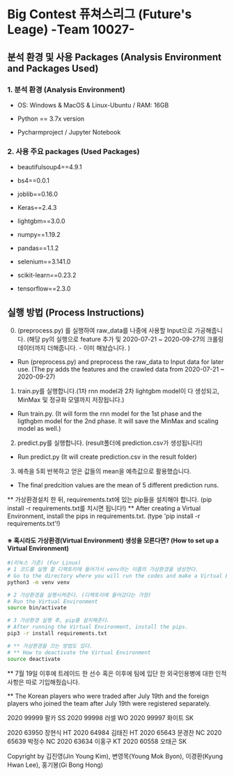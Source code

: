 # Big Contest 퓨쳐스리그 (Future's Leage) -Team 10027- 



## 분석 환경 및 사용 Packages (Analysis Environment and Packages Used)

### 1. 분석 환경 (Analysis Environment)

- OS: Windows  & MacOS & Linux-Ubuntu / RAM: 16GB

- Python == 3.7x version

- Pycharmproject / Jupyter Notebook 

  

### 2. 사용 주요 packages (Used Packages)

- beautifulsoup4==4.9.1

- bs4==0.0.1

- joblib==0.16.0

- Keras==2.4.3

- lightgbm==3.0.0

- numpy==1.19.2

- pandas==1.1.2

- selenium==3.141.0

- scikit-learn==0.23.2

- tensorflow==2.3.0

  



## 실행 방법 (Process Instructions)

0. (preprocess.py) 를 실행하여 raw_data를 나중에 사용할 Input으로 가공해줍니다. (해당 py의 실행으로 feature 추가 및 2020-07-21 ~ 2020-09-27의 크롤링 데이터까지 더해줍니다. - 이미 해놨습니다. )
- Run (preprocess.py) and preprocess the raw_data to Input data for later use. (The py adds the features and the crawled data from 2020-07-21 ~ 2020-09-27)

1. train.py를 실행합니다.(1차 rnn model과 2차 lightgbm model이 다 생성되고, MinMax 및 정규화 모델까지 저장됩니다.)
- Run train.py. (It will form the rnn model for the 1st phase and the ligthgbm model for the 2nd phase. It will save the MinMax and scaling model as well.)

2. predict.py를 실행합니다. (result폴더에 prediction.csv가 생성됩니다!)
- Run predict.py (It will create prediction.csv in the result folder)

3. 예측을 5회 반복하고 얻은 값들의 mean을 예측값으로 활용했습니다.
- The final predcition values are the mean of 5 different prediction runs.



** 가상환경설치 한 뒤, requirements.txt에 있는 pip들을 설치해야 합니다. (pip install -r requirements.txt를 치시면 됩니다!)
** After creating a Virtual Environment, install the pips in requirements.txt. (type 'pip install -r requirements.txt'!)

  #### ※ 혹시라도 가상환경(Virtual Environment) 생성을 모른다면? (How to set up a Virtual Environment)

  ```bash
 #(리눅스 기준) (For Linux)
 # 1 코드를 실행 할 디렉토리에 들어가서 venv라는 이름의 가상환경을 생성한다.
 # Go to the directory where you will run the codes and make a Virtual Enviroment withe the name venv.
  python3 -m venv venv

  # 2 가상환경을 실행시켜준다. (디렉토리에 들어갔다는 가정)
  # Run the Virtual Environment 
  source bin/activate

  # 3 가상환경 실행 후, pip를 설치해준다.
  # After running the Virtual Environment, install the pips.
  pip3 -r install requirements.txt

  # ** 가상환경을 끄는 방법도 있다.
  # ** How to deactivate the Virtual Environment
  source deactivate

  ```



** 7월 19일 이후에 트레이드 한 선수 혹은 이후에 팀에 입단 한 외국인용병에 대한 인적사항은 따로 기입해줬습니다. 

** The Korean players who were traded after July 19th and the foreign players who joined the team after July 19th were registered separately.

2020   99999  팔카   SS
2020   99998  러셀   WO
2020   99997  화이트   SK

2020   63950  장현식   HT
2020   64984  김태진   HT
2020   65643  문경찬   NC
2020   65639  박정수   NC
2020   63634  이홍구   KT
2020   60558  오태곤   SK



Copyright by 김진영(Jin Young Kim), 변영목(Young Mok Byon), 이경환(Kyung Hwan Lee), 홍기봉(Gi Bong Hong)
